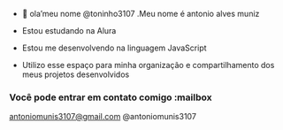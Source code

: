 - 👋 ola’meu nome @toninho3107
  .Meu nome é antonio alves muniz

- Estou estudando na Alura
- Estou me desenvolvendo na linguagem JavaScript
- Utilizo esse espaço para minha organização e compartilhamento dos meus projetos desenvolvidos
### Você pode entrar em contato comigo :mailbox

antoniomunis3107@gmail.com
@antoniomunis3107

  


<!---
toninho3107/toninho3107 is a ✨ special ✨ repository because its `README.md` (this file) appears on your GitHub profile.
You can click the Preview link to take a look at your changes.
--->
